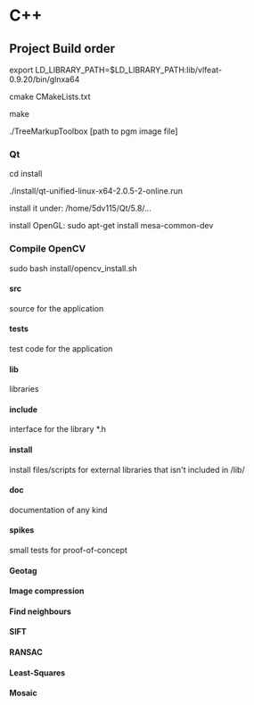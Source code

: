 # C++

## Project Build order

export LD_LIBRARY_PATH=$LD_LIBRARY_PATH:lib/vlfeat-0.9.20/bin/glnxa64

cmake CMakeLists.txt

make

./TreeMarkupToolbox [path to pgm image file]

### Qt
cd install

./install/qt-unified-linux-x64-2.0.5-2-online.run

install it under: /home/5dv115/Qt/5.8/...

install OpenGL: sudo apt-get install mesa-common-dev

### Compile OpenCV

sudo bash install/opencv_install.sh

#### src
source for the application

#### tests
test code for the application

#### lib
libraries

#### include 
interface for the library *.h

#### install
install files/scripts for external libraries that isn't included in /lib/

#### doc
documentation of any kind

#### spikes
small tests for proof-of-concept

#### Geotag

#### Image compression

#### Find neighbours

#### SIFT

#### RANSAC

#### Least-Squares

#### Mosaic
